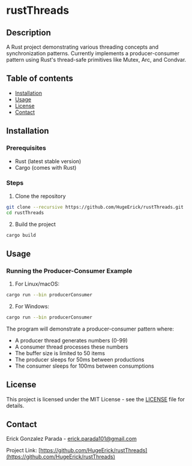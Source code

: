 # rustThreads

## Description
A Rust project demonstrating various threading concepts and synchronization patterns. Currently implements a producer-consumer pattern using Rust's thread-safe primitives like Mutex, Arc, and Condvar.

## Table of contents
- [Installation](#installation)
- [Usage](#usage)
- [License](#license)
- [Contact](#contact)

## Installation

### Prerequisites
- Rust (latest stable version)
- Cargo (comes with Rust)

### Steps

1. Clone the repository
```bash
git clone --recursive https://github.com/HugeErick/rustThreads.git
cd rustThreads
```

2. Build the project
```bash
cargo build
```

## Usage

### Running the Producer-Consumer Example

1. For Linux/macOS:
```bash
cargo run --bin producerConsumer
```

2. For Windows:
```bash
cargo run --bin producerConsumer
```

The program will demonstrate a producer-consumer pattern where:
- A producer thread generates numbers (0-99)
- A consumer thread processes these numbers
- The buffer size is limited to 50 items
- The producer sleeps for 50ms between productions
- The consumer sleeps for 100ms between consumptions

## License

This project is licensed under the MIT License - see the [LICENSE](LICENSE) file for details.

## Contact

Erick Gonzalez Parada - erick.parada101@gmail.com

Project Link: [https://github.com/HugeErick/rustThreads](https://github.com/HugeErick/rustThreads)
